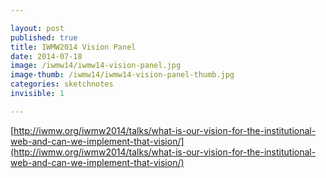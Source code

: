 ```yaml
---

layout: post
published: true
title: IWMW2014 Vision Panel
date: 2014-07-18
image: /iwmw14/iwmw14-vision-panel.jpg
image-thumb: /iwmw14/iwmw14-vision-panel-thumb.jpg
categories: sketchnotes
invisible: 1

---
```


[http://iwmw.org/iwmw2014/talks/what-is-our-vision-for-the-institutional-web-and-can-we-implement-that-vision/](http://iwmw.org/iwmw2014/talks/what-is-our-vision-for-the-institutional-web-and-can-we-implement-that-vision/)